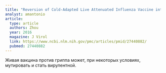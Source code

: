 ```yaml
---
title: "Reversion of Cold-Adapted Live Attenuated Influenza Vaccine into a Pathogenic Virus"
analyst: amantonio
article:
  type: article
  authors: Zhou
  year: 2016
  magazine: J Virol
  link: https://www.ncbi.nlm.nih.gov/pmc/articles/pmid/27440882/
  pubmed: 27440882
---
```


Живая вакцина против гриппа может, при некоторых условиях, мутировать и стать вирулентной.
